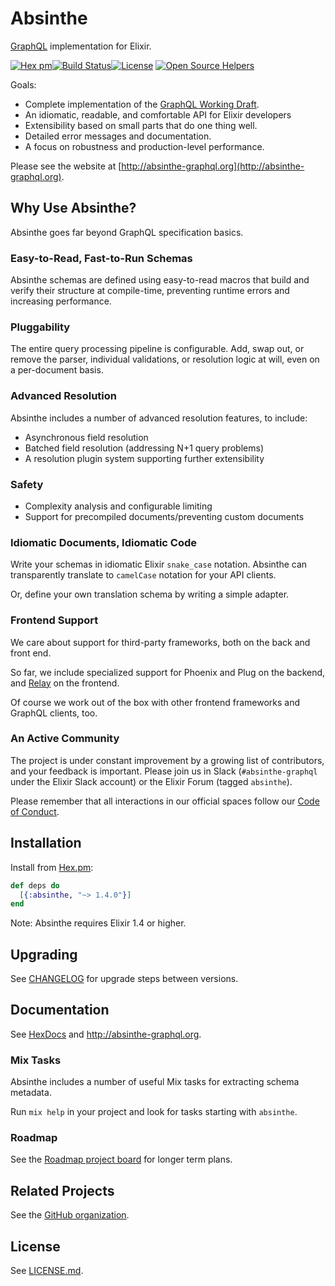 # Absinthe

[GraphQL](https://facebook.github.io/graphql/) implementation for Elixir.

[![Hex pm](http://img.shields.io/hexpm/v/absinthe.svg?style=flat)](https://hex.pm/packages/absinthe)[![Build Status](https://secure.travis-ci.org/absinthe-graphql/absinthe.svg?branch=master
"Build Status")](https://travis-ci.org/absinthe-graphql/absinthe)[![License](https://img.shields.io/badge/License-MIT-blue.svg)](https://opensource.org/licenses/MIT)
[![Open Source Helpers](https://www.codetriage.com/absinthe-graphql/absinthe/badges/users.svg)](https://www.codetriage.com/absinthe-graphql/absinthe)

Goals:

- Complete implementation of the [GraphQL Working Draft](https://facebook.github.io/graphql).
- An idiomatic, readable, and comfortable API for Elixir developers
- Extensibility based on small parts that do one thing well.
- Detailed error messages and documentation.
- A focus on robustness and production-level performance.

Please see the website at [http://absinthe-graphql.org](http://absinthe-graphql.org).

## Why Use Absinthe?

Absinthe goes far beyond GraphQL specification basics.

### Easy-to-Read, Fast-to-Run Schemas

Absinthe schemas are defined using easy-to-read macros that build and verify
their structure at compile-time, preventing runtime errors and increasing
performance.

### Pluggability

The entire query processing pipeline is configurable. Add, swap out, or remove
the parser, individual validations, or resolution logic at will, even on a
per-document basis.

### Advanced Resolution

Absinthe includes a number of advanced resolution features, to include:

- Asynchronous field resolution
- Batched field resolution (addressing N+1 query problems)
- A resolution plugin system supporting further extensibility

### Safety

- Complexity analysis and configurable limiting
- Support for precompiled documents/preventing custom documents

### Idiomatic Documents, Idiomatic Code

Write your schemas in idiomatic Elixir `snake_case` notation. Absinthe can
transparently translate to `camelCase` notation for your API clients.

Or, define your own translation schema by writing a simple adapter.

### Frontend Support

We care about support for third-party frameworks, both on the back and
front end.

So far, we include specialized support for Phoenix and Plug on the backend,
and [Relay](https://facebook.github.io/relay/) on the frontend.

Of course we work out of the box with other frontend frameworks and GraphQL
clients, too.

### An Active Community

The project is under constant improvement by a growing list of
contributors, and your feedback is important. Please join us in Slack
(`#absinthe-graphql` under the Elixir Slack account) or the Elixir Forum
(tagged `absinthe`).

Please remember that all interactions in our official spaces follow
our [Code of Conduct](./CODE_OF_CONDUCT.md).

## Installation

Install from [Hex.pm](https://hex.pm/packages/absinthe):

```elixir
def deps do
  [{:absinthe, "~> 1.4.0"}]
end
```

Note: Absinthe requires Elixir 1.4 or higher.

## Upgrading

See [CHANGELOG](./CHANGELOG.md) for upgrade steps between versions.

## Documentation

See [HexDocs](https://hexdocs.pm/absinthe) and <http://absinthe-graphql.org>.

### Mix Tasks

Absinthe includes a number of useful Mix tasks for extracting schema metadata.

Run `mix help` in your project and look for tasks starting with `absinthe`.

### Roadmap

See the [Roadmap project board](https://github.com/absinthe-graphql/absinthe/projects/2) for longer term plans. 

## Related Projects

See the [GitHub organization](https://github.com/absinthe-graphql).

## License

See [LICENSE.md](./LICENSE.md).
